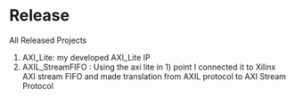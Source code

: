 # Release
All Released Projects

1) AXI_Lite: my developed AXI_Lite IP
2) AXIL_StreamFIFO : Using the axi lite in 1) point I connected it to Xilinx AXI stream FIFO and made translation from AXIL protocol to AXI Stream Protocol